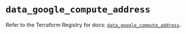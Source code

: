# `data_google_compute_address`

Refer to the Terraform Registry for docs: [`data_google_compute_address`](https://registry.terraform.io/providers/hashicorp/google/5.16.0/docs/data-sources/compute_address).
